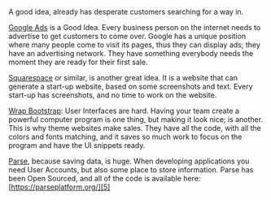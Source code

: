A good idea, already has desperate customers searching for a way in.

[Google Ads][1] is a Good Idea. Every business person on the internet needs to advertise to get customers to come over. Google has a unique position where many people come to visit its pages, thus they can display ads; they have an advertising network. They have something everybody needs the moment they are ready for their first sale.

[Squarespace][2] or similar, is another great idea. It is a website that can generate a start-up website, based on some screenshots and text. Every start-up has screenshots, and no time to work on the website.

[Wrap Bootstrap][3]: User Interfaces are hard. Having your team create a powerful computer program is one thing, but making it look nice; is another. This is why theme websites make sales. They have all the code, with all the colors and fonts matching, and it saves so much work to focus on the program and have the UI snippets ready.

[Parse][4], because saving data, is huge. When developing applications you need User Accounts, but also some place to store information. Parse has been Open Sourced, and all of the code is available here: [https://parseplatform.org/][5]

[1]: https://www.youtube.com/watch?v=NV4DCdyLNgU
[2]: https://www.squarespace.com/
[3]: https://wrapbootstrap.com/
[4]: https://www.youtube.com/watch?v=89xIe8FbR2g
[5]: https://parseplatform.org/